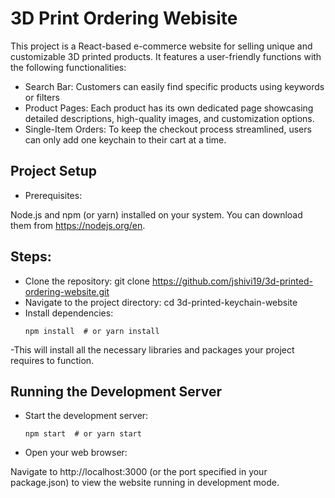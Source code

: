 # 3D Print Ordering Webisite
This project is a React-based e-commerce website for selling unique and customizable 3D printed products. It features a user-friendly functions with the following functionalities:

- Search Bar: Customers can easily find specific products using keywords or filters 
- Product Pages: Each product has its own dedicated page showcasing detailed descriptions, high-quality images, and customization options.
- Single-Item Orders: To keep the checkout process streamlined, users can only add one keychain to their cart at a time.
## Project Setup
- Prerequisites:

Node.js and npm (or yarn) installed on your system. You can download them from https://nodejs.org/en.
## Steps:

- Clone the repository:
git clone https://github.com/jshivi19/3d-printed-ordering-website.git
- Navigate to the project directory:
cd 3d-printed-keychain-website
- Install dependencies:
  ```
  npm install  # or yarn install
  ```
-This will install all the necessary libraries and packages your project requires to function.
## Running the Development Server
- Start the development server:
  ```
  npm start  # or yarn start
  ```
- Open your web browser:

Navigate to http://localhost:3000 (or the port specified in your package.json) to view the website running in development mode.

